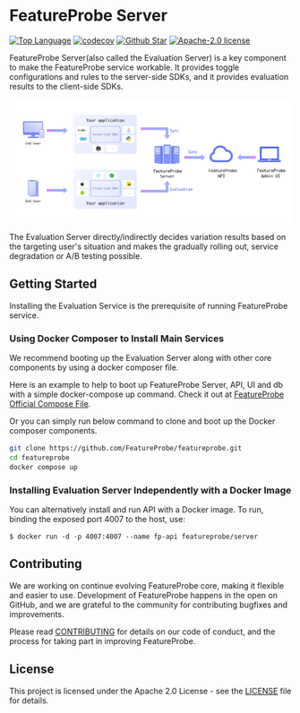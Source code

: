 # FeatureProbe Server

[![Top Language](https://img.shields.io/github/languages/top/FeatureProbe/server-sdk-rust)](https://github.com/FeatureProbe/feature-probe-server/search?l=rust)
[![codecov](https://codecov.io/gh/featureprobe/feature-probe-server/branch/main/graph/badge.svg?token=TAN3AU4CK2)](https://codecov.io/gh/featureprobe/feature-probe-serve)
[![Github Star](https://img.shields.io/github/stars/FeatureProbe/server-sdk-rust)](https://github.com/FeatureProbe/server-sdk-rust/stargazers)
[![Apache-2.0 license](https://img.shields.io/github/license/FeatureProbe/FeatureProbe)](https://github.com/FeatureProbe/FeatureProbe/blob/main/LICENSE)


FeatureProbe Server(also called the Evaluation Server) is a key component to make the FeatureProbe service workable. 
It provides toggle configurations and rules to the server-side SDKs, 
and it provides evaluation results to the client-side SDKs.

![featureProbe Architecture](https://github.com/FeatureProbe/featureprobe/blob/main/pictures/feature_probe_architecture.png)

The Evaluation Server directly/indirectly decides variation results based on the targeting user's situation and makes
the gradually rolling out, service degradation or A/B testing possible.


## Getting Started
Installing the Evaluation Service is the prerequisite of running FeatureProbe service.

### Using Docker Composer to Install Main Services

We recommend booting up the Evaluation Server along with other core components by using a docker composer file. 

Here is an example to help to boot up FeatureProbe Server, API, UI and db with a simple docker-compose up command.
Check it out at [FeatureProbe Official Compose File](https://github.com/FeatureProbe/featureprobe).

Or you can simply run below command to clone and boot up the Docker composer components.
``` bash
git clone https://github.com/FeatureProbe/featureprobe.git
cd featureprobe
docker compose up
```

### Installing Evaluation Server Independently with a Docker Image

You can alternatively install and run API with a Docker image. To run, binding the exposed port 4007 to the host, use:
```
$ docker run -d -p 4007:4007 --name fp-api featureprobe/server
```



## Contributing
We are working on continue evolving FeatureProbe core, making it flexible and easier to use.
Development of FeatureProbe happens in the open on GitHub, and we are grateful to the
community for contributing bugfixes and improvements.

Please read [CONTRIBUTING](https://github.com/FeatureProbe/featureprobe/blob/master/CONTRIBUTING.md)
for details on our code of conduct, and the process for taking part in improving FeatureProbe.


## License

This project is licensed under the Apache 2.0 License - see the [LICENSE](LICENSE) file for details.

